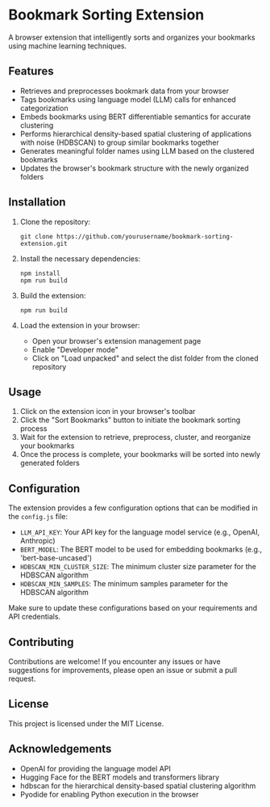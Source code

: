 # Bookmark Sorting Extension
A browser extension that intelligently sorts and organizes your bookmarks using machine learning techniques.

## Features

- Retrieves and preprocesses bookmark data from your browser
- Tags bookmarks using language model (LLM) calls for enhanced categorization
- Embeds bookmarks using BERT differentiable semantics for accurate clustering
- Performs hierarchical density-based spatial clustering of applications with noise (HDBSCAN) to group similar bookmarks together
- Generates meaningful folder names using LLM based on the clustered bookmarks
- Updates the browser's bookmark structure with the newly organized folders

## Installation

1. Clone the repository:
    ```
    git clone https://github.com/yourusername/bookmark-sorting-extension.git
    ```
2. Install the necessary dependencies:
    ``` cd bookmark-sorting-extension
    npm install
    npm run build
    ```
3. Build the extension:
    ```
    npm run build
    ```

4. Load the extension in your browser:

    - Open your browser's extension management page
    - Enable "Developer mode"
    - Click on "Load unpacked" and select the dist folder from the cloned repository



## Usage

1. Click on the extension icon in your browser's toolbar
2. Click the "Sort Bookmarks" button to initiate the bookmark sorting process
3. Wait for the extension to retrieve, preprocess, cluster, and reorganize your bookmarks
4. Once the process is complete, your bookmarks will be sorted into newly generated folders

## Configuration
The extension provides a few configuration options that can be modified in the `config.js` file:

- `LLM_API_KEY`: Your API key for the language model service (e.g., OpenAI, Anthropic)
- `BERT_MODEL`: The BERT model to be used for embedding bookmarks (e.g., 'bert-base-uncased')
- `HDBSCAN_MIN_CLUSTER_SIZE`: The minimum cluster size parameter for the HDBSCAN algorithm
- `HDBSCAN_MIN_SAMPLES`: The minimum samples parameter for the HDBSCAN algorithm

Make sure to update these configurations based on your requirements and API credentials.

## Contributing
Contributions are welcome! If you encounter any issues or have suggestions for improvements, please open an issue or submit a pull request.

## License
This project is licensed under the MIT License.

## Acknowledgements

- OpenAI for providing the language model API
- Hugging Face for the BERT models and transformers library
- hdbscan for the hierarchical density-based spatial clustering algorithm
- Pyodide for enabling Python execution in the browser